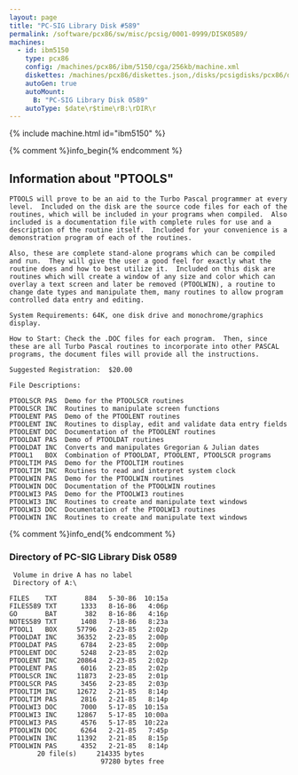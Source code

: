 ```yaml
---
layout: page
title: "PC-SIG Library Disk #589"
permalink: /software/pcx86/sw/misc/pcsig/0001-0999/DISK0589/
machines:
  - id: ibm5150
    type: pcx86
    config: /machines/pcx86/ibm/5150/cga/256kb/machine.xml
    diskettes: /machines/pcx86/diskettes.json,/disks/pcsigdisks/pcx86/diskettes.json
    autoGen: true
    autoMount:
      B: "PC-SIG Library Disk 0589"
    autoType: $date\r$time\rB:\rDIR\r
---
```


{% include machine.html id="ibm5150" %}

{% comment %}info_begin{% endcomment %}

## Information about "PTOOLS"

    PTOOLS will prove to be an aid to the Turbo Pascal programmer at every
    level.  Included on the disk are the source code files for each of the
    routines, which will be included in your programs when compiled.  Also
    included is a documentation file with complete rules for use and a
    description of the routine itself.  Included for your convenience is a
    demonstration program of each of the routines.
    
    Also, these are complete stand-alone programs which can be compiled
    and run.  They will give the user a good feel for exactly what the
    routine does and how to best utilize it.  Included on this disk are
    routines which will create a window of any size and color which can
    overlay a text screen and later be removed (PTOOLWIN), a routine to
    change date types and manipulate them, many routines to allow program
    controlled data entry and editing.
    
    System Requirements: 64K, one disk drive and monochrome/graphics
    display.
    
    How to Start: Check the .DOC files for each program.  Then, since
    these are all Turbo Pascal routines to incorporate into other PASCAL
    programs, the document files will provide all the instructions.
    
    Suggested Registration:  $20.00
    
    File Descriptions:
    
    PTOOLSCR PAS  Demo for the PTOOLSCR routines
    PTOOLSCR INC  Routines to manipulate screen functions
    PTOOLENT PAS  Demo of the PTOOLENT routines
    PTOOLENT INC  Routines to display, edit and validate data entry fields
    PTOOLENT DOC  Documentation of the PTOOLENT routines
    PTOOLDAT PAS  Demo of PTOOLDAT routines
    PTOOLDAT INC  Converts and manipulates Gregorian & Julian dates
    PTOOL1   BOX  Combination of PTOOLDAT, PTOOLENT, PTOOLSCR programs
    PTOOLTIM PAS  Demo for the PTOOLTIM routines
    PTOOLTIM INC  Routines to read and interpret system clock
    PTOOLWIN PAS  Demo for the PTOOLWIN routines
    PTOOLWIN DOC  Documentation of the PTOOLWIN routines
    PTOOLWI3 PAS  Demo for the PTOOLWI3 routines
    PTOOLWI3 INC  Routines to create and manipulate text windows
    PTOOLWI3 DOC  Documentation of the PTOOLWI3 routines
    PTOOLWIN INC  Routines to create and manipulate text windows
{% comment %}info_end{% endcomment %}


### Directory of PC-SIG Library Disk 0589

     Volume in drive A has no label
     Directory of A:\

    FILES    TXT       884   5-30-86  10:15a
    FILES589 TXT      1333   8-16-86   4:06p
    GO       BAT       382   8-16-86   4:16p
    NOTES589 TXT      1408   7-18-86   8:23a
    PTOOL1   BOX     57796   2-23-85   2:02p
    PTOOLDAT INC     36352   2-23-85   2:00p
    PTOOLDAT PAS      6784   2-23-85   2:00p
    PTOOLENT DOC      5248   2-23-85   2:02p
    PTOOLENT INC     20864   2-23-85   2:02p
    PTOOLENT PAS      6016   2-23-85   2:02p
    PTOOLSCR INC     11873   2-23-85   2:01p
    PTOOLSCR PAS      3456   2-23-85   2:03p
    PTOOLTIM INC     12672   2-21-85   8:14p
    PTOOLTIM PAS      2816   2-21-85   8:14p
    PTOOLWI3 DOC      7000   5-17-85  10:15a
    PTOOLWI3 INC     12867   5-17-85  10:00a
    PTOOLWI3 PAS      4576   5-17-85  10:22a
    PTOOLWIN DOC      6264   2-21-85   7:45p
    PTOOLWIN INC     11392   2-21-85   8:15p
    PTOOLWIN PAS      4352   2-21-85   8:14p
           20 file(s)     214335 bytes
                           97280 bytes free

